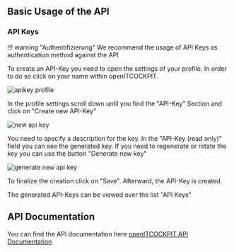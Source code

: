 ## Basic Usage of the API

### API Keys

!!! warning "Authentifizierung"
    We recommend the usage of API Keys as authentication method against the API




To create an API-Key you need to open the settings of your profile. In order to do so click on your name within openITCOCKPIT.

![apikey profile](/images/profile.png)

In the profile settings scroll down until you find the "API-Key" Section and click on "Create new API-Key"

![new api key](/images/profile-newapikey.png)

You need to specify a description for the key. 
In the "API-Key (read only)" field you can see the generated key. If you need to regenerate or rotate the key you can use the button "Generate new key" 

![generate new api key](/images/profile-newapikeypen.png)

To finalize the creation click on "Save". Afterward, the API-Key is created.

The generated API-Keys can be viewed over the list "API Keys"

## API Documentation

You can find the API documentation here [openITCOCKPIT API Documentation](https://openitcockpit.io/api/)
